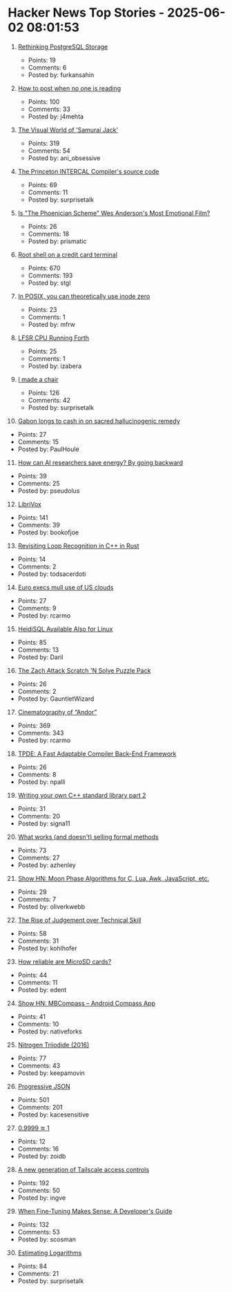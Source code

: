 # Hacker News Top Stories - 2025-06-02 08:01:53

1. [Rethinking PostgreSQL Storage](https://www.ubicloud.com/blog/time-to-rethink-postgresql-storage)
   - Points: 19
   - Comments: 6
   - Posted by: furkansahin

2. [How to post when no one is reading](https://www.jeetmehta.com/posts/thrive-in-obscurity)
   - Points: 100
   - Comments: 33
   - Posted by: j4mehta

3. [The Visual World of 'Samurai Jack'](https://animationobsessive.substack.com/p/the-visual-world-of-samurai-jack)
   - Points: 319
   - Comments: 54
   - Posted by: ani_obsessive

4. [The Princeton INTERCAL Compiler's source code](https://esoteric.codes/blog/published-for-the-first-time-the-original-intercal72-compiler-code)
   - Points: 69
   - Comments: 11
   - Posted by: surprisetalk

5. [Is "The Phoenician Scheme" Wes Anderson's Most Emotional Film?](https://www.newyorker.com/magazine/2025/06/09/the-phoenician-scheme-movie-review)
   - Points: 26
   - Comments: 18
   - Posted by: prismatic

6. [Root shell on a credit card terminal](https://stefan-gloor.ch/yomani-hack)
   - Points: 670
   - Comments: 193
   - Posted by: stgl

7. [In POSIX, you can theoretically use inode zero](https://utcc.utoronto.ca/~cks/space/blog/unix/POSIXAllowsZeroInode)
   - Points: 23
   - Comments: 1
   - Posted by: mfrw

8. [LFSR CPU Running Forth](https://github.com/howerj/lfsr-vhdl)
   - Points: 25
   - Comments: 1
   - Posted by: izabera

9. [I made a chair](https://milofultz.com/2025-05-27-i-made-a-chair.html)
   - Points: 126
   - Comments: 42
   - Posted by: surprisetalk

10. [Gabon longs to cash in on sacred hallucinogenic remedy](https://phys.org/news/2025-05-gabon-cash-sacred-hallucinogenic-remedy.html)
   - Points: 27
   - Comments: 15
   - Posted by: PaulHoule

11. [How can AI researchers save energy? By going backward](https://www.quantamagazine.org/how-can-ai-researchers-save-energy-by-going-backward-20250530/)
   - Points: 39
   - Comments: 25
   - Posted by: pseudolus

12. [LibriVox](https://librivox.org/)
   - Points: 141
   - Comments: 39
   - Posted by: bookofjoe

13. [Revisiting Loop Recognition in C++ in Rust](https://blomqu.ist/posts/2025/loop-recognition/)
   - Points: 14
   - Comments: 2
   - Posted by: todsacerdoti

14. [Euro execs mull use of US clouds](https://www.theregister.com/2025/05/28/uk_execs_cloud/)
   - Points: 27
   - Comments: 9
   - Posted by: rcarmo

15. [HeidiSQL Available Also for Linux](https://www.heidisql.com/forum.php?t=44068)
   - Points: 85
   - Comments: 13
   - Posted by: Daril

16. [The Zach Attack Scratch 'N Solve Puzzle Pack](https://coincidence.games/zach-attack/)
   - Points: 26
   - Comments: 2
   - Posted by: GauntletWizard

17. [Cinematography of “Andor”](https://www.pushing-pixels.org/2025/05/20/cinematography-of-andor-interview-with-christophe-nuyens.html)
   - Points: 369
   - Comments: 343
   - Posted by: rcarmo

18. [TPDE: A Fast Adaptable Compiler Back-End Framework](https://arxiv.org/abs/2505.22610)
   - Points: 26
   - Comments: 8
   - Posted by: npalli

19. [Writing your own C++ standard library part 2](https://nibblestew.blogspot.com/2025/05/writing-your-own-c-standard-library.html)
   - Points: 31
   - Comments: 20
   - Posted by: signa11

20. [What works (and doesn't) selling formal methods](https://www.galois.com/articles/what-works-and-doesnt-selling-formal-methods)
   - Points: 73
   - Comments: 27
   - Posted by: azhenley

21. [Show HN: Moon Phase Algorithms for C, Lua, Awk, JavaScript, etc.](https://github.com/oliverkwebb/moonphase)
   - Points: 29
   - Comments: 7
   - Posted by: oliverkwebb

22. [The Rise of Judgement over Technical Skill](https://notsocommonthoughts.com/blog/ai-and-judgement/)
   - Points: 58
   - Comments: 31
   - Posted by: kohlhofer

23. [How reliable are MicroSD cards?](https://old.reddit.com/r/raspberry_pi/comments/1l0v25s/how_reliable_are_microsd_cards_well_as_it_turns/)
   - Points: 44
   - Comments: 11
   - Posted by: edent

24. [Show HN: MBCompass – Android Compass App](https://github.com/MubarakNative/MBCompass)
   - Points: 41
   - Comments: 10
   - Posted by: nativeforks

25. [Nitrogen Triiodide (2016)](https://www.fourmilab.ch/documents/chemistry/NI3/)
   - Points: 77
   - Comments: 43
   - Posted by: keepamovin

26. [Progressive JSON](https://overreacted.io/progressive-json/)
   - Points: 501
   - Comments: 201
   - Posted by: kacesensitive

27. [0.9999 ≊ 1](https://lcamtuf.substack.com/p/09999-1)
   - Points: 12
   - Comments: 16
   - Posted by: zoidb

28. [A new generation of Tailscale access controls](https://tailscale.com/blog/grants-ga)
   - Points: 192
   - Comments: 50
   - Posted by: ingve

29. [When Fine-Tuning Makes Sense: A Developer's Guide](https://getkiln.ai/blog/why_fine_tune_LLM_models_and_how_to_get_started)
   - Points: 132
   - Comments: 53
   - Posted by: scosman

30. [Estimating Logarithms](https://obrhubr.org/logarithm-estimation)
   - Points: 84
   - Comments: 21
   - Posted by: surprisetalk

